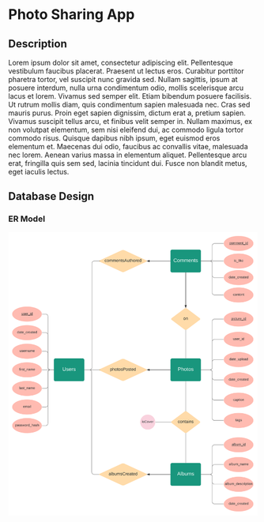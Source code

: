 # Photo Sharing App

## Description

Lorem ipsum dolor sit amet, consectetur adipiscing elit. Pellentesque vestibulum faucibus placerat. Praesent ut lectus eros. Curabitur porttitor pharetra tortor, vel suscipit nunc gravida sed. Nullam sagittis, ipsum at posuere interdum, nulla urna condimentum odio, mollis scelerisque arcu lacus et lorem. Vivamus sed semper elit. Etiam bibendum posuere facilisis. Ut rutrum mollis diam, quis condimentum sapien malesuada nec. Cras sed mauris purus. Proin eget sapien dignissim, dictum erat a, pretium sapien. Vivamus suscipit tellus arcu, et finibus velit semper in. Nullam maximus, ex non volutpat elementum, sem nisi eleifend dui, ac commodo ligula tortor commodo risus. Quisque dapibus nibh ipsum, eget euismod eros elementum et. Maecenas dui odio, faucibus ac convallis vitae, malesuada nec lorem. Aenean varius massa in elementum aliquet. Pellentesque arcu erat, fringilla quis sem sed, lacinia tincidunt dui. Fusce non blandit metus, eget iaculis lectus.

## Database Design

### ER Model

![ER Model](resources/ER-Model.svg)
